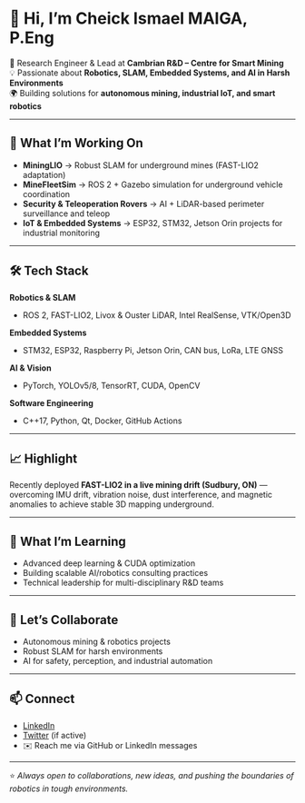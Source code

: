 # 👋 Hi, I’m Cheick Ismael MAIGA, P.Eng  

🚀 Research Engineer & Lead at **Cambrian R&D – Centre for Smart Mining**  
💡 Passionate about **Robotics, SLAM, Embedded Systems, and AI in Harsh Environments**  
🌍 Building solutions for **autonomous mining, industrial IoT, and smart robotics**  

---

## 🔭 What I’m Working On
- **MiningLIO** → Robust SLAM for underground mines (FAST-LIO2 adaptation)  
- **MineFleetSim** → ROS 2 + Gazebo simulation for underground vehicle coordination  
- **Security & Teleoperation Rovers** → AI + LiDAR-based perimeter surveillance and teleop  
- **IoT & Embedded Systems** → ESP32, STM32, Jetson Orin projects for industrial monitoring  

---

## 🛠️ Tech Stack
**Robotics & SLAM**  
- ROS 2, FAST-LIO2, Livox & Ouster LiDAR, Intel RealSense, VTK/Open3D  

**Embedded Systems**  
- STM32, ESP32, Raspberry Pi, Jetson Orin, CAN bus, LoRa, LTE GNSS  

**AI & Vision**  
- PyTorch, YOLOv5/8, TensorRT, CUDA, OpenCV  

**Software Engineering**  
- C++17, Python, Qt, Docker, GitHub Actions  

---

## 📈 Highlight
Recently deployed **FAST-LIO2 in a live mining drift (Sudbury, ON)** — overcoming IMU drift, vibration noise, dust interference, and magnetic anomalies to achieve stable 3D mapping underground.  

---

## 🌱 What I’m Learning
- Advanced deep learning & CUDA optimization  
- Building scalable AI/robotics consulting practices  
- Technical leadership for multi-disciplinary R&D teams  

---

## 🤝 Let’s Collaborate
- Autonomous mining & robotics projects  
- Robust SLAM for harsh environments  
- AI for safety, perception, and industrial automation  

---

## 📫 Connect
- [LinkedIn](https://www.linkedin.com/in/cheickismaelmaiga/)  
- [Twitter](https://twitter.com/cheickis) (if active)  
- ✉️ Reach me via GitHub or LinkedIn messages  

---

⭐️ *Always open to collaborations, new ideas, and pushing the boundaries of robotics in tough environments.*  
